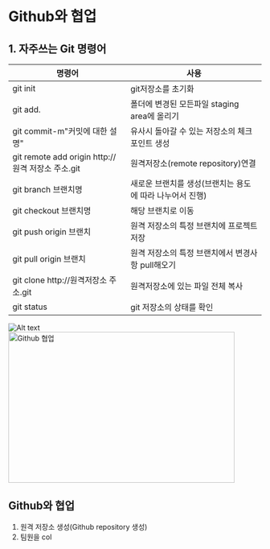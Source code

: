 # Github와 협업 
## 1. 자주쓰는 Git 명령어

|명령어|사용|
|---|---|
|git init|git저장소를 초기화|
|git add.|폴더에 변경된 모든파일 staging area에 올리기|
|git commit-m"커밋에 대한 설명"|유사시 돌아갈 수 있는 저장소의 체크 포인트 생성|
|git remote add origin http://원격 저장소 주소.git|원격저장소(remote repository)연결|
|git branch 브랜치명|새로운 브랜치를 생성(브랜치는 용도에 따라 나누어서 진행)|
|git checkout 브랜치명|해당 브랜치로 이동|
|git push origin 브랜치|원격 저장소의 특정 브랜치에 프로젝트저장|
|git pull origin 브랜치|원격 저장소의 특정 브랜치에서 변경사항 pull해오기|
|git clone http://원격저장소 주소.git|원격저장소에 있는 파일 전체 복사|
|git status|git 저장소의 상태를 확인|

![Alt text](/Unilion/1-3.jpg)
<img src="/Unilion/1st/img/together.jpg" width="450px" height="300px" title="px(픽셀) 크기 설정" alt="Github 협업"></img><br/>

## Github와 협업
1) 원격 저장소 생성(Github repository 생성)
2) 팀원을 col
